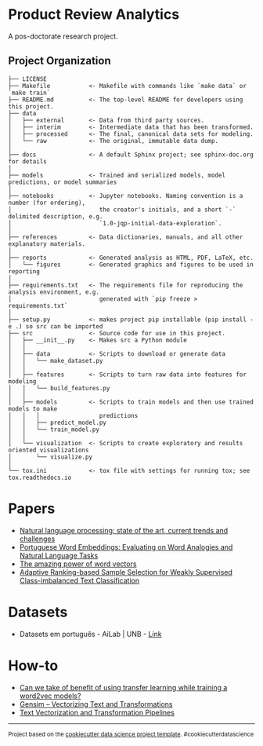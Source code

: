 Product Review Analytics
==============================

A pos-doctorate research project.

Project Organization
------------

    ├── LICENSE
    ├── Makefile           <- Makefile with commands like `make data` or `make train`
    ├── README.md          <- The top-level README for developers using this project.
    ├── data
    │   ├── external       <- Data from third party sources.
    │   ├── interim        <- Intermediate data that has been transformed.
    │   ├── processed      <- The final, canonical data sets for modeling.
    │   └── raw            <- The original, immutable data dump.
    │
    ├── docs               <- A default Sphinx project; see sphinx-doc.org for details
    │
    ├── models             <- Trained and serialized models, model predictions, or model summaries
    │
    ├── notebooks          <- Jupyter notebooks. Naming convention is a number (for ordering),
    │                         the creator's initials, and a short `-` delimited description, e.g.
    │                         `1.0-jqp-initial-data-exploration`.
    │
    ├── references         <- Data dictionaries, manuals, and all other explanatory materials.
    │
    ├── reports            <- Generated analysis as HTML, PDF, LaTeX, etc.
    │   └── figures        <- Generated graphics and figures to be used in reporting
    │
    ├── requirements.txt   <- The requirements file for reproducing the analysis environment, e.g.
    │                         generated with `pip freeze > requirements.txt`
    │
    ├── setup.py           <- makes project pip installable (pip install -e .) so src can be imported
    ├── src                <- Source code for use in this project.
    │   ├── __init__.py    <- Makes src a Python module
    │   │
    │   ├── data           <- Scripts to download or generate data
    │   │   └── make_dataset.py
    │   │
    │   ├── features       <- Scripts to turn raw data into features for modeling
    │   │   └── build_features.py
    │   │
    │   ├── models         <- Scripts to train models and then use trained models to make
    │   │   │                 predictions
    │   │   ├── predict_model.py
    │   │   └── train_model.py
    │   │
    │   └── visualization  <- Scripts to create exploratory and results oriented visualizations
    │       └── visualize.py
    │
    └── tox.ini            <- tox file with settings for running tox; see tox.readthedocs.io


Papers
===================
* [Natural language processing: state of the art, current trends and challenges](https://link.springer.com/content/pdf/10.1007/s11042-022-13428-4.pdf)
* [Portuguese Word Embeddings: Evaluating on Word Analogies and Natural Language Tasks](https://arxiv.org/abs/1708.06025)
* [The amazing power of word vectors](https://blog.acolyer.org/2016/04/21/the-amazing-power-of-word-vectors/)
* [Adaptive Ranking-based Sample Selection for Weakly Supervised Class-imbalanced Text Classification](https://paperswithcode.com/paper/ars2-adaptive-ranking-based-sample-selection)

Datasets
===================
* Datasets em português - AiLab | UNB - [Link](https://forum.ailab.unb.br/t/datasets-em-portugues/25 ) 

How-to
===================
* [Can we take of benefit of using transfer learning while training a word2vec models?](https://datascience.stackexchange.com/questions/10642/can-we-take-of-benefit-of-using-transfer-learning-while-training-a-word2vec-mode)
* [Gensim – Vectorizing Text and Transformations](https://dzone.com/articles/gensim-vectorizing-text-and-transformations)
* [Text Vectorization and Transformation Pipelines](https://www.oreilly.com/library/view/applied-text-analysis/9781491963036/ch04.html)
  
--------
<p><small>Project based on the <a target="_blank" href="https://drivendata.github.io/cookiecutter-data-science/">cookiecutter data science project template</a>. #cookiecutterdatascience</small></p>
